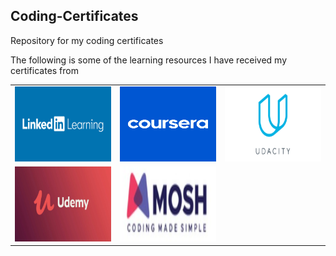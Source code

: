 ## Coding-Certificates
Repository for my coding certificates

The following is some of the learning resources I have received my certificates from

<table>
  <tr>
    <td><img src="readmeImages/LinkedIn-Learning.jpg" width=400 height=120></td>
    <td><img src="readmeImages/Coursera.PNG" width=400 height=120></td>
    <td><img src="readmeImages/Udacity.png" width=400 height=120></td>
  </tr>
   <tr>
    <td><img src="readmeImages/Udemy.jpg" width=400 height=120></td>
    <td><img src="readmeImages/Coding-with-Mosh.PNG" width=400 height=120></td>
  </tr>

</table>



